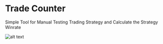 # Trade Counter
Simple Tool for Manual Testing Trading Strategy and Calculate the Strategy Winrate

![alt text](https://github.com/farshad991/TradeCounter/blob/main/assets/TradeCounter.png?raw=true)
